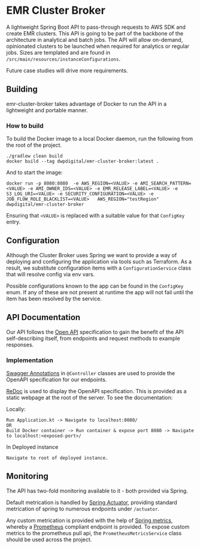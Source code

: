 # EMR Cluster Broker
A lightweight Spring Boot API to pass-through requests to AWS SDK and create EMR clusters. This API is going to be part of the backbone of the architecture in analytical and batch jobs. The API will allow on-demand, opinionated clusters to be launched when required for analytics or regular jobs. Sizes are templated and are found in `/src/main/resources/instanceConfigurations`.

Future case studies will drive more requirements.

## Building
emr-cluster-broker takes advantage of Docker to run the API in a lightweight and portable manner. 

### How to build
To build the Docker image to a local Docker daemon, run the following from the root of the project.
```
./gradlew clean build
docker build --tag dwpdigital/emr-cluster-broker:latest .
```
And to start the image:
```
docker run -p 8080:8080  -e AWS_REGION=<VALUE> -e AMI_SEARCH_PATTERN=<VALUE> -e AMI_OWNER_IDS=<VALUE> -e EMR_RELEASE_LABEL=<VALUE> -e S3_LOG_URI=<VALUE> -e SECURITY_CONFIGURATION=<VALUE> -e JOB_FLOW_ROLE_BLACKLIST=<VALUE>   AWS_REGION="testRegion" dwpdigital/emr-cluster-broker
```
Ensuring that `<VALUE>` is replaced with a suitable value for that `ConfigKey` entry.

## Configuration
Although the Cluster Broker uses Spring we want to provide a way of deploying and configuring the application via tools such as Terraform. As a result, we substitute configuration items with a `ConfigurationService` class that will resolve config via env vars.

Possible configurations known to the app can be found in the `ConfigKey` enum. If any of these are not present at runtime the app will not fail until the item has been resolved by the service.

## API Documentation
Our API follows the [Open API](https://github.com/OAI/OpenAPI-Specification) specification to gain the benefit of the API self-describing itself, from endpoints and request methods to example responses.

### Implementation
[Swagger Annotations](https://github.com/swagger-api/swagger-core/wiki/Swagger-2.X---Annotations) in `@Controller` classes are used to provide the OpenAPI specification for our endpoints.

[ReDoc](https://github.com/Redocly/redoc) is used to display the OpenAPI specification. This is provided as a static webpage at the root of the server. To see the documentation:

Locally:
```
Run Application.kt -> Navigate to localhost:8080/
OR
Build Docker container -> Run container & expose port 8080 -> Navigate to localhost:<exposed-port>/ 
```

In Deployed instance
```
Navigate to root of deployed instance.
```

## Monitoring
The API has two-fold monitoring available to it - both provided via Spring.

Default metrication is handled by [Spring Actuator](https://docs.spring.io/spring-boot/docs/current/reference/html/production-ready-features.html), providing standard metrication of spring to numerous endpoints under `/actuator`.

Any custom metrication is provided with the help of [Spring metrics](https://docs.spring.io/spring-metrics/docs/current/public/prometheus), whereby a [Prometheus](https://prometheus.io/) compliant endpoint is provided. To expose custom metrics to the prometheus pull api, the `PrometheusMetricsService` class should be used across the project. 
 
